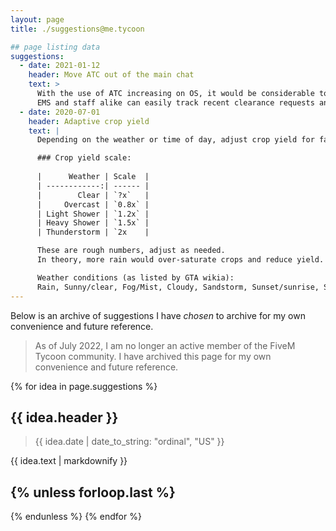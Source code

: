 ```yaml
---
layout: page
title: ./suggestions@me.tycoon

## page listing data
suggestions:
  - date: 2021-01-12
    header: Move ATC out of the main chat
    text: >
      With the use of ATC increasing on OS, it would be considerable to see it move out of the chat window so that pilots,
      EMS and staff alike can easily track recent clearance requests and react as needed.
  - date: 2020-07-01
    header: Adaptive crop yield
    text: |
      Depending on the weather or time of day, adjust crop yield for farming.

      ### Crop yield scale:
      
      |      Weather | Scale  |
      | ------------:| ------ |
      |        Clear | `?x`   |
      |     Overcast | `0.8x` |
      | Light Shower | `1.2x` |
      | Heavy Shower | `1.5x` |
      | Thunderstorm | `2x    |

      These are rough numbers, adjust as needed.
      In theory, more rain would over-saturate crops and reduce yield.

      Weather conditions (as listed by GTA wikia):
      Rain, Sunny/clear, Fog/Mist, Cloudy, Sandstorm, Sunset/sunrise, Snow, Smog
---
```


Below is an archive of suggestions I have *chosen* to archive for my own convenience and future reference.

> As of July 2022, I am no longer an active member of the FiveM Tycoon community. I have archived this page for my own convenience and future reference.

{% for idea in page.suggestions %}
## {{ idea.header }}

> {{ idea.date | date_to_string: "ordinal", "US" }}

{{ idea.text | markdownify }}

{% unless forloop.last %}
---
{% endunless %}
{% endfor %}
